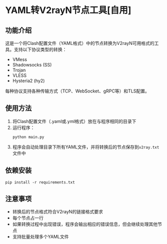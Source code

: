# YAML转V2rayN节点工具[自用]

## 功能介绍

这是一个将Clash配置文件（YAML格式）中的节点转换为V2rayN可用格式的工具。支持以下协议类型的转换：

- VMess
- Shadowsocks (SS)
- Trojan
- VLESS
- Hysteria2 (hy2)

每种协议支持各种传输方式（TCP、WebSocket、gRPC等）和TLS配置。

## 使用方法

1. 将Clash配置文件（.yaml或.yml格式）放在与程序相同的目录下
2. 运行程序：
   ```
   python main.py
   ```
3. 程序会自动处理目录下所有YAML文件，并将转换后的节点保存到`v2ray.txt`文件中

## 依赖安装

```
pip install -r requirements.txt
```

## 注意事项

- 转换后的节点格式符合V2rayN的链接格式要求
- 每个节点占一行
- 如果转换过程中出现错误，程序会输出相应的错误信息，但会继续处理其他节点
- 支持批量处理多个YAML文件
